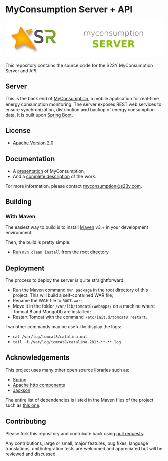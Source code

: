 # MyConsumption Server + API

[![MyConsumption Server](https://raw.githubusercontent.com/S23Y/myconsumption-server/master/banner-myconsumption-server.png)](http://s23y.org)

This repository contains the source code for the S23Y MyConsumption Server and API.

## Server
This is the back end of [MyConsumption](https://github.com/S23Y/myconsumption-android), a mobile application for real-time energy consumption monitoring. The server exposes REST web services to ensure synchronization, distribution and backup of energy consumption data. It is built upon [Spring Boot](http://projects.spring.io/spring-boot/).

## License

* [Apache Version 2.0](http://www.apache.org/licenses/LICENSE-2.0.html)

## Documentation

* A [presentation](https://github.com/S23Y/myconsumption-server/blob/master/doc/presentation.pdf) of MyConsumption;
* And a [complete description](https://github.com/S23Y/myconsumption-server/blob/master/doc/report.pdf) of the work.

For more information, please contact <myconsumption@s23y.com>.

## Building

### With Maven

The easiest way to build is to install [Maven](http://maven.apache.org/download.html)
v3.+ in your development environment. 

Then, the build is pretty simple:

* Run `mvn clean install` from the root directory 

## Deployment
The process to deploy the server is quite straightforward:
* Run the Maven command `mvn package` in the root directory of this project. This will build a self-contained WAR file;
* Rename the WAR file to `ROOT.war`;
* Move it in the folder `/var/lib/tomcat8/webapps/` on a machine where Tomcat 8 and MongoDb are installed;
* Restart Tomcat with the command `/etc/init.d/tomcat8 restart`.

Two other commands may be useful to display the logs:
* `cat /var/log/tomcat8/catalina.out`
* `tail -f /var/log/tomcat8/catalina.201*-**-**.log`

## Acknowledgements

This project uses many other open source libraries such as:

* [Spring](https://github.com/spring-projects/spring-framework)
* [Apache http components](https://github.com/apache/httpclient)
* [Jackson](https://github.com/FasterXML/jackson)

The entire list of dependencies
is listed in the Maven files of the project such as [this one](https://github.com/S23Y/myconsumption-server/blob/master/pom.xml).

## Contributing

Please fork this repository and contribute back using
[pull requests](https://github.com/S23Y/myconsumption-server/pulls).

Any contributions, large or small, major features, bug fixes, language translations, 
unit/integration tests are welcomed and appreciated
but will be reviewed and discussed.
